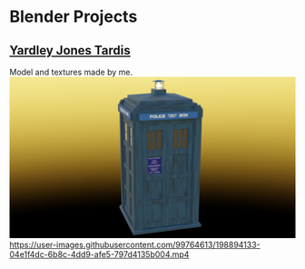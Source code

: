 # Blender Projects
## [Yardley Jones Tardis](Yardley_Jones_Tardis)
Model and textures made by me.
![Yardley Jones Tardis Final Render](Yardley_Jones_Tardis/YJT_Render.png)
https://user-images.githubusercontent.com/99764613/198894133-04e1f4dc-6b8c-4dd9-afe5-797d4135b004.mp4

